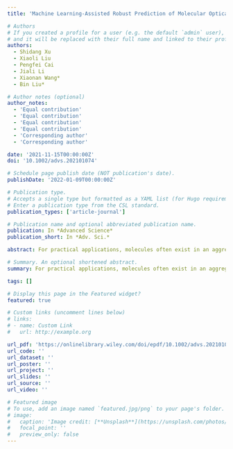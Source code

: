 ```yaml
---
title: 'Machine Learning-Assisted Robust Prediction of Molecular Optical Properties upon Aggregation'

# Authors
# If you created a profile for a user (e.g. the default `admin` user), write the username (folder name) here
# and it will be replaced with their full name and linked to their profile.
authors:
  - Shidang Xu
  - Xiaoli Liu
  - Pengfei Cai
  - Jiali Li
  - Xiaonan Wang*
  - Bin Liu*

# Author notes (optional)
author_notes:
  - 'Equal contribution'
  - 'Equal contribution'
  - 'Equal contribution'
  - 'Equal contribution'
  - 'Corresponding author'
  - 'Corresponding author'

date: '2021-11-15T00:00:00Z'
doi: '10.1002/advs.202101074'

# Schedule page publish date (NOT publication's date).
publishDate: '2022-01-09T00:00:00Z'

# Publication type.
# Accepts a single type but formatted as a YAML list (for Hugo requirements).
# Enter a publication type from the CSL standard.
publication_types: ['article-journal']

# Publication name and optional abbreviated publication name.
publication: In *Advanced Science*
publication_short: In *Adv. Sci.*

abstract: For practical applications, molecules often exist in an aggregate state. Therefore, it is of great value if one can predict the performance of molecules when forming aggregates, for example, aggregation-induced emission (AIE) or aggregation-caused quenching (ACQ). Herein, a database containing AIE/ACQ molecules reported in the literature is first established. Through training, these machine learning (ML) models can build up the structure-property relationship and thus implement fast prediction of AIE/ACQ properties. To this end, a multi-modal approach is proposed, multiple prediction methods are compared and designed, and thus an ensemble strategy is developed. First, multiple molecular descriptors are considered at the same time, major features are extracted by dimensionality reduction, and multi-modal features are synthesized. Then, several state-of-the-art methods are designed and compared to analyze the advantages of the different methods. Finally, the ensemble strategy combines the advantages of the multiple methods to obtain the final prediction result. The reliability of this approach in an unknown molecular space is further verified by three newly designed molecules. Reasonable consistency between model predictions and experimental outcomes is obtained. The result indicates that ML can be a powerful tool to predict molecular properties in the aggregated state, thus accelerating the development of solid-state optical materials.

# Summary. An optional shortened abstract.
summary: For practical applications, molecules often exist in an aggregate state. Therefore, it is of great value if one can predict the performance of molecules when forming aggregates, for example, aggregation-induced emission (AIE) or aggregation-caused quenching (ACQ). Herein, a database containing AIE/ACQ molecules reported in the literature is first established. Through training, these machine learning (ML) models can build up the structure-property relationship and thus implement fast prediction of AIE/ACQ properties. To this end, a multi-modal approach is proposed, multiple prediction methods are compared and designed, and thus an ensemble strategy is developed. First, multiple molecular descriptors are considered at the same time, major features are extracted by dimensionality reduction, and multi-modal features are synthesized. Then, several state-of-the-art methods are designed and compared to analyze the advantages of the different methods. Finally, the ensemble strategy combines the advantages of the multiple methods to obtain the final prediction result. The reliability of this approach in an unknown molecular space is further verified by three newly designed molecules. Reasonable consistency between model predictions and experimental outcomes is obtained. The result indicates that ML can be a powerful tool to predict molecular properties in the aggregated state, thus accelerating the development of solid-state optical materials.

tags: []

# Display this page in the Featured widget?
featured: true

# Custom links (uncomment lines below)
# links:
# - name: Custom Link
#   url: http://example.org

url_pdf: 'https://onlinelibrary.wiley.com/doi/epdf/10.1002/advs.202101074'
url_code: ''
url_dataset: ''
url_poster: ''
url_project: ''
url_slides: ''
url_source: ''
url_video: ''

# Featured image
# To use, add an image named `featured.jpg/png` to your page's folder.
# image:
#   caption: 'Image credit: [**Unsplash**](https://unsplash.com/photos/pLCdAaMFLTE)'
#   focal_point: ''
#   preview_only: false
---
```

